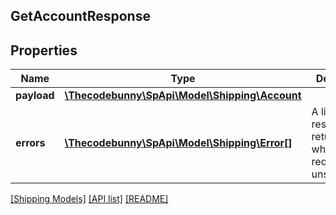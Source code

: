 ## GetAccountResponse

## Properties

Name | Type | Description | Notes
------------ | ------------- | ------------- | -------------
**payload** | [**\Thecodebunny\SpApi\Model\Shipping\Account**](Account.md) |  | [optional]
**errors** | [**\Thecodebunny\SpApi\Model\Shipping\Error[]**](Error.md) | A list of error responses returned when a request is unsuccessful. | [optional]

[[Shipping Models]](../) [[API list]](../../Api) [[README]](../../../README.md)
